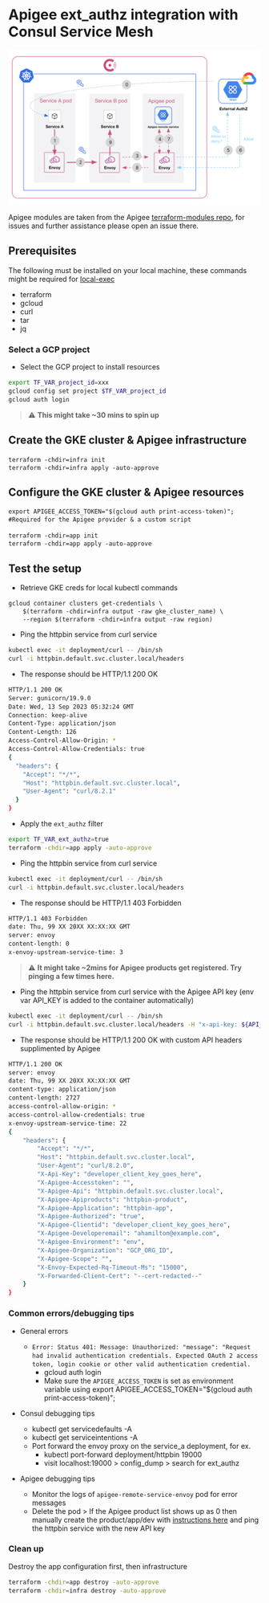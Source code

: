# Apigee ext_authz integration with Consul Service Mesh

![ext_authz](images/arch.png)

Apigee modules are taken from the Apigee [terraform-modules repo](https://github.com/apigee/terraform-modules), for issues and further assistance please open an issue there.

## Prerequisites

The following must be installed on your local machine, these commands might be required for [local-exec](https://registry.terraform.io/providers/hashicorp/null/latest/docs/resources/resource)

- terraform
- gcloud
- curl
- tar
- jq

### Select a GCP project

* Select the GCP project to install resources

```sh
export TF_VAR_project_id=xxx
gcloud config set project $TF_VAR_project_id
gcloud auth login
```

> :warning: **This might take ~30 mins to spin up**

## Create the GKE cluster & Apigee infrastructure

```
terraform -chdir=infra init
terraform -chdir=infra apply -auto-approve
```

## Configure the GKE cluster & Apigee resources

```
export APIGEE_ACCESS_TOKEN="$(gcloud auth print-access-token)"; #Required for the Apigee provider & a custom script

terraform -chdir=app init
terraform -chdir=app apply -auto-approve
```

## Test the setup

* Retrieve GKE creds for local kubectl commands 

```
gcloud container clusters get-credentials \
	$(terraform -chdir=infra output -raw gke_cluster_name) \
    --region $(terraform -chdir=infra output -raw region)
```

* Ping the httpbin service from curl service

```sh
kubectl exec -it deployment/curl -- /bin/sh
curl -i httpbin.default.svc.cluster.local/headers
```

* The response should be HTTP/1.1 200 OK

```sh
HTTP/1.1 200 OK
Server: gunicorn/19.9.0
Date: Wed, 13 Sep 2023 05:32:24 GMT
Connection: keep-alive
Content-Type: application/json
Content-Length: 126
Access-Control-Allow-Origin: *
Access-Control-Allow-Credentials: true
{
  "headers": {
    "Accept": "*/*", 
    "Host": "httpbin.default.svc.cluster.local", 
    "User-Agent": "curl/8.2.1"
  }
}
```

* Apply the `ext_authz` filter

```sh
export TF_VAR_ext_authz=true
terraform -chdir=app apply -auto-approve
```

* Ping the httpbin service from curl service

```sh
kubectl exec -it deployment/curl -- /bin/sh
curl -i httpbin.default.svc.cluster.local/headers
```

* The response should be HTTP/1.1 403 Forbidden

```sh
HTTP/1.1 403 Forbidden
date: Thu, 99 XX 20XX XX:XX:XX GMT
server: envoy
content-length: 0
x-envoy-upstream-service-time: 3
```

> :warning: **It might take ~2mins for Apigee products get registered. Try pinging a few times here.**

* Ping the httpbin service from curl service with the Apigee API key (env var API_KEY is added to the container automatically)

```sh
kubectl exec -it deployment/curl -- /bin/sh
curl -i httpbin.default.svc.cluster.local/headers -H "x-api-key: ${API_KEY}"
```

* The response should be HTTP/1.1 200 OK with custom API headers supplimented by Apigee

```sh
HTTP/1.1 200 OK
server: envoy
date: Thu, 99 XX 20XX XX:XX:XX GMT
content-type: application/json
content-length: 2727
access-control-allow-origin: *
access-control-allow-credentials: true
x-envoy-upstream-service-time: 22
{
    "headers": {
        "Accept": "*/*",
        "Host": "httpbin.default.svc.cluster.local",
        "User-Agent": "curl/8.2.0",
        "X-Api-Key": "developer_client_key_goes_here",
        "X-Apigee-Accesstoken": "",
        "X-Apigee-Api": "httpbin.default.svc.cluster.local",
        "X-Apigee-Apiproducts": "httpbin-product",
        "X-Apigee-Application": "httpbin-app",
        "X-Apigee-Authorized": "true",
        "X-Apigee-Clientid": "developer_client_key_goes_here",
        "X-Apigee-Developeremail": "ahamilton@example.com",
        "X-Apigee-Environment": "env",
        "X-Apigee-Organization": "GCP_ORG_ID",
        "X-Apigee-Scope": "",
        "X-Envoy-Expected-Rq-Timeout-Ms": "15000",
        "X-Forwarded-Client-Cert": "--cert-redacted--"
    }
}
```

### Common errors/debugging tips

- General errors
  - ```Error: Status 401: Message: Unauthorized: "message": "Request had invalid authentication credentials. Expected OAuth 2 access token, login cookie or other valid authentication credential.```
    - gcloud auth login
    - Make sure the `APIGEE_ACCESS_TOKEN` is set as environment variable using export APIGEE_ACCESS_TOKEN="$(gcloud auth print-access-token)";

- Consul debugging tips
  - kubectl get servicedefaults -A
  - kubectl get serviceintentions -A
  - Port forward the envoy proxy on the service_a deployment, for ex.
    - kubectl port-forward deployment/httpbin 19000
    - visit localhost:19000 > config_dump > search for ext_authz

- Apigee debugging tips
  - Monitor the logs of `apigee-remote-service-envoy` pod for error messages
  - Delete the pod > If the Apigee product list shows up as 0 then manually create the product/app/dev with [instructions here](https://cloud.google.com/apigee/docs/api-platform/envoy-adapter/v2.0.x/operation) and ping the httpbin service with the new API key

### Clean up

Destroy the app configuration first, then infrastructure

```sh
terraform -chdir=app destroy -auto-approve
terraform -chdir=infra destroy -auto-approve
```
